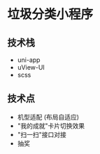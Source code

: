 # 垃圾分类小程序

## 技术栈
+ uni-app
+ uView-UI
+ scss

## 技术点
+ 机型适配 (布局自适应)
+ "我的成就"卡片切换效果
+ "扫一扫"接口对接
+ 抽奖
